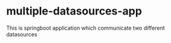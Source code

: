 # multiple-datasources-app
This is springboot application which communicate two different datasources
